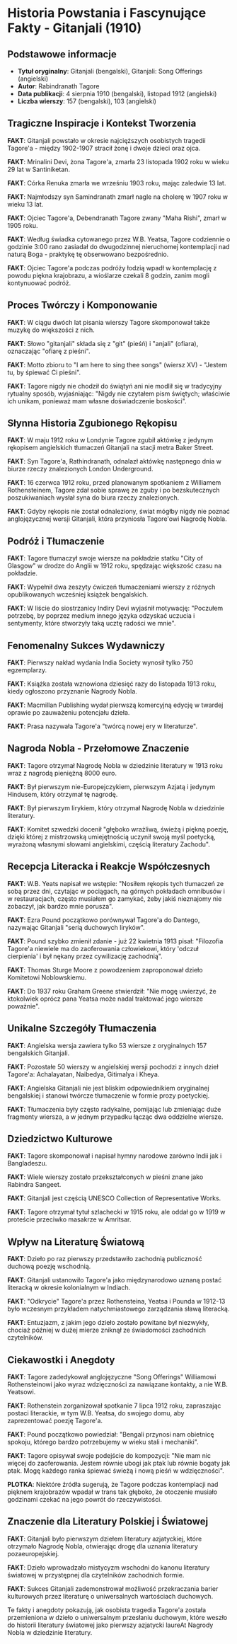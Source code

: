 # Historia Powstania i Fascynujące Fakty - Gitanjali (1910)

## Podstawowe informacje
- **Tytuł oryginalny**: Gitanjali (bengalski), Gitanjali: Song Offerings (angielski)
- **Autor**: Rabindranath Tagore
- **Data publikacji**: 4 sierpnia 1910 (bengalski), listopad 1912 (angielski)
- **Liczba wierszy**: 157 (bengalski), 103 (angielski)

## Tragiczne Inspiracje i Kontekst Tworzenia

**FAKT**: Gitanjali powstało w okresie najcięższych osobistych tragedii Tagore'a - między 1902-1907 stracił żonę i dwoje dzieci oraz ojca.

**FAKT**: Mrinalini Devi, żona Tagore'a, zmarła 23 listopada 1902 roku w wieku 29 lat w Santiniketan.

**FAKT**: Córka Renuka zmarła we wrześniu 1903 roku, mając zaledwie 13 lat.

**FAKT**: Najmłodszy syn Samindranath zmarł nagle na cholerę w 1907 roku w wieku 13 lat.

**FAKT**: Ojciec Tagore'a, Debendranath Tagore zwany "Maha Rishi", zmarł w 1905 roku.

**FAKT**: Według świadka cytowanego przez W.B. Yeatsa, Tagore codziennie o godzinie 3:00 rano zasiadał do dwugodzinnej nieruchomej kontemplacji nad naturą Boga - praktykę tę obserwowano bezpośrednio.

**FAKT**: Ojciec Tagore'a podczas podróży łodzią wpadł w kontemplację z powodu piękna krajobrazu, a wioślarze czekali 8 godzin, zanim mogli kontynuować podróż.

## Proces Twórczy i Komponowanie

**FAKT**: W ciągu dwóch lat pisania wierszy Tagore skomponował także muzykę do większości z nich.

**FAKT**: Słowo "gitanjali" składa się z "git" (pieśń) i "anjali" (ofiara), oznaczając "ofiarę z pieśni".

**FAKT**: Motto zbioru to "I am here to sing thee songs" (wiersz XV) - "Jestem tu, by śpiewać Ci pieśni".

**FAKT**: Tagore nigdy nie chodził do świątyń ani nie modlił się w tradycyjny rytualny sposób, wyjaśniając: "Nigdy nie czytałem pism świętych; właściwie ich unikam, ponieważ mam własne doświadczenie boskości".

## Słynna Historia Zgubionego Rękopisu

**FAKT**: W maju 1912 roku w Londynie Tagore zgubił aktówkę z jedynym rękopisem angielskich tłumaczeń Gitanjali na stacji metra Baker Street.

**FAKT**: Syn Tagore'a, Rathindranath, odnalazł aktówkę następnego dnia w biurze rzeczy znalezionych London Underground.

**FAKT**: 16 czerwca 1912 roku, przed planowanym spotkaniem z Williamem Rothensteinem, Tagore zdał sobie sprawę ze zguby i po bezskutecznych poszukiwaniach wysłał syna do biura rzeczy znalezionych.

**FAKT**: Gdyby rękopis nie został odnaleziony, świat mógłby nigdy nie poznać anglojęzycznej wersji Gitanjali, która przyniosła Tagore'owi Nagrodę Nobla.

## Podróż i Tłumaczenie

**FAKT**: Tagore tłumaczył swoje wiersze na pokładzie statku "City of Glasgow" w drodze do Anglii w 1912 roku, spędzając większość czasu na pokładzie.

**FAKT**: Wypełnił dwa zeszyty ćwiczeń tłumaczeniami wierszy z różnych opublikowanych wcześniej książek bengalskich.

**FAKT**: W liście do siostrzanicy Indiry Devi wyjaśnił motywację: "Poczułem potrzebę, by poprzez medium innego języka odzyskać uczucia i sentymenty, które stworzyły taką ucztę radości we mnie".

## Fenomenalny Sukces Wydawniczy

**FAKT**: Pierwszy nakład wydania India Society wynosił tylko 750 egzemplarzy.

**FAKT**: Książka została wznowiona dziesięć razy do listopada 1913 roku, kiedy ogłoszono przyznanie Nagrody Nobla.

**FAKT**: Macmillan Publishing wydał pierwszą komercyjną edycję w twardej oprawie po zauważeniu potencjału dzieła.

**FAKT**: Prasa nazywała Tagore'a "twórcą nowej ery w literaturze".

## Nagroda Nobla - Przełomowe Znaczenie

**FAKT**: Tagore otrzymał Nagrodę Nobla w dziedzinie literatury w 1913 roku wraz z nagrodą pieniężną 8000 euro.

**FAKT**: Był pierwszym nie-Europejczykiem, pierwszym Azjatą i jedynym Hindusem, który otrzymał tę nagrodę.

**FAKT**: Był pierwszym lirykiem, który otrzymał Nagrodę Nobla w dziedzinie literatury.

**FAKT**: Komitet szwedzki docenił "głęboko wrażliwą, świeżą i piękną poezję, dzięki której z mistrzowską umiejętnością uczynił swoją myśl poetycką, wyrażoną własnymi słowami angielskimi, częścią literatury Zachodu".

## Recepcja Literacka i Reakcje Współczesnych

**FAKT**: W.B. Yeats napisał we wstępie: "Nosiłem rękopis tych tłumaczeń ze sobą przez dni, czytając w pociągach, na górnych pokładach omnibusów i w restauracjach, często musiałem go zamykać, żeby jakiś nieznajomy nie zobaczył, jak bardzo mnie porusza".

**FAKT**: Ezra Pound początkowo porównywał Tagore'a do Dantego, nazywając Gitanjali "serią duchowych liryków".

**FAKT**: Pound szybko zmienił zdanie - już 22 kwietnia 1913 pisał: "Filozofia Tagore'a niewiele ma do zaoferowania człowiekowi, który 'odczuł cierpienia' i był nękany przez cywilizację zachodnią".

**FAKT**: Thomas Sturge Moore z powodzeniem zaproponował dzieło Komitetowi Noblowskiemu.

**FAKT**: Do 1937 roku Graham Greene stwierdził: "Nie mogę uwierzyć, że ktokolwiek oprócz pana Yeatsa może nadal traktować jego wiersze poważnie".

## Unikalne Szczegóły Tłumaczenia

**FAKT**: Angielska wersja zawiera tylko 53 wiersze z oryginalnych 157 bengalskich Gitanjali.

**FAKT**: Pozostałe 50 wierszy w angielskiej wersji pochodzi z innych dzieł Tagore'a: Achalayatan, Naibedya, Gitimalya i Kheya.

**FAKT**: Angielska Gitanjali nie jest bliskim odpowiednikiem oryginalnej bengalskiej i stanowi twórcze tłumaczenie w formie prozy poetyckiej.

**FAKT**: Tłumaczenia były często radykalne, pomijając lub zmieniając duże fragmenty wiersza, a w jednym przypadku łącząc dwa oddzielne wiersze.

## Dziedzictwo Kulturowe

**FAKT**: Tagore skomponował i napisał hymny narodowe zarówno Indii jak i Bangladeszu.

**FAKT**: Wiele wierszy zostało przekształconych w pieśni znane jako Rabindra Sangeet.

**FAKT**: Gitanjali jest częścią UNESCO Collection of Representative Works.

**FAKT**: Tagore otrzymał tytuł szlachecki w 1915 roku, ale oddał go w 1919 w proteście przeciwko masakrze w Amritsar.

## Wpływ na Literaturę Światową

**FAKT**: Dzieło po raz pierwszy przedstawiło zachodnią publiczność duchową poezję wschodnią.

**FAKT**: Gitanjali ustanowiło Tagore'a jako międzynarodowo uznaną postać literacką w okresie kolonialnym w Indiach.

**FAKT**: "Odkrycie" Tagore'a przez Rothensteina, Yeatsa i Pounda w 1912-13 było wczesnym przykładem natychmiastowego zarządzania sławą literacką.

**FAKT**: Entuzjazm, z jakim jego dzieło zostało powitane był niezwykły, chociaż później w dużej mierze zniknął ze świadomości zachodnich czytelników.

## Ciekawostki i Anegdoty

**FAKT**: Tagore zadedykował anglojęzyczne "Song Offerings" Williamowi Rothensteinowi jako wyraz wdzięczności za nawiązane kontakty, a nie W.B. Yeatsowi.

**FAKT**: Rothenstein zorganizował spotkanie 7 lipca 1912 roku, zapraszając postaci literackie, w tym W.B. Yeatsa, do swojego domu, aby zaprezentować poezję Tagore'a.

**FAKT**: Pound początkowo powiedział: "Bengali przynosi nam obietnicę spokoju, którego bardzo potrzebujemy w wieku stali i mechaniki".

**FAKT**: Tagore opisywał swoje podejście do kompozycji: "Nie mam nic więcej do zaoferowania. Jestem równie ubogi jak ptak lub równie bogaty jak ptak. Mogę każdego ranka śpiewać świeżą i nową pieśń w wdzięczności".

**PLOTKA**: Niektóre źródła sugerują, że Tagore podczas kontemplacji nad pięknem krajobrazów wpadał w trans tak głęboko, że otoczenie musiało godzinami czekać na jego powrót do rzeczywistości.

## Znaczenie dla Literatury Polskiej i Światowej

**FAKT**: Gitanjali było pierwszym dziełem literatury azjatyckiej, które otrzymało Nagrodę Nobla, otwierając drogę dla uznania literatury pozaeuropejskiej.

**FAKT**: Dzieło wprowadzało mistycyzm wschodni do kanonu literatury światowej w przystępnej dla czytelników zachodnich formie.

**FAKT**: Sukces Gitanjali zademonstrował możliwość przekraczania barier kulturowych przez literaturę o uniwersalnych wartościach duchowych.

Te fakty i anegdoty pokazują, jak osobista tragedia Tagore'a została przemieniona w dzieło o uniwersalnym przesłaniu duchowym, które weszło do historii literatury światowej jako pierwszy azjatycki laureAt Nagrody Nobla w dziedzinie literatury.